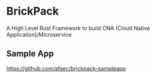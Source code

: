 # BrickPack

A High Level Rust Framework to build CNA (Cloud Native Application)/Microservice

## Sample App

https://github.com/afsec/brickpack-sampleapp
